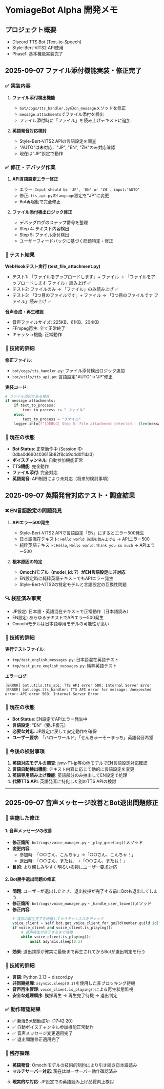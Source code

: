 # YomiageBot Alpha 開発メモ

## プロジェクト概要
- Discord TTS Bot (Text-to-Speech)
- Style-Bert-VITS2 API使用
- Phase1: 基本機能実装完了

## 2025-09-07 ファイル添付機能実装・修正完了

### ✅ 実装内容
1. **ファイル添付検出機能**
   - `bot/cogs/tts_handler.py`の`on_message`メソッドを修正
   - `message.attachments`でファイル添付を検出
   - ファイル添付時に「ファイル」を読み上げテキストに追加

2. **英語発音対応検討**
   - Style-Bert-VITS2 APIの言語設定を調査
   - "AUTO"は未対応、"JP", "EN", "ZH"のみ対応確認
   - 現在は"JP"設定で動作

### ✅ 修正・デバッグ作業
1. **API言語設定エラー修正**
   - エラー: `Input should be 'JP', 'EN' or 'ZH', input:"AUTO"`
   - 修正: `tts_api.py`の`language`設定を"JP"に変更
   - Bot再起動で完全修正

2. **ファイル添付検出ロジック修正**
   - デバッグログのステップ番号を整理
   - Step 4: テキスト内容検出
   - Step 5: ファイル添付検出
   - ユーザーフィードバックに基づく問題特定・修正

### 🧪 テスト結果
**WebHookテスト実行 (test_file_attachment.py)**
- テスト1: 「ファイルをアップロードします」+ ファイル → 「ファイルをアップロードします ファイル」読み上げ ✅
- テスト2: ファイルのみ → 「ファイル」のみ読み上げ ✅  
- テスト3: 「3つ目のファイルです」+ ファイル → 「3つ目のファイルです ファイル」読み上げ ✅

**音声合成・再生確認**
- 音声ファイルサイズ: 225KB、61KB、204KB
- FFmpeg再生: 全て正常終了
- キャッシュ機能: 正常動作

### 📝 技術的詳細
**修正ファイル**:
- `bot/cogs/tts_handler.py`: ファイル添付検出ロジック追加
- `bot/utils/tts_api.py`: 言語設定"AUTO"→"JP"修正

**実装コード**:
```python
# ファイル添付がある場合
if message.attachments:
    if text_to_process:
        text_to_process += " ファイル"
    else:
        text_to_process = "ファイル"
    logger.info(f"[DEBUG] Step 5: File attachment detected - {len(message.attachments)} files")
```

### 🚀 現在の状態
- **Bot Status**: 正常動作中 (Session ID: 0dba0d690403615b82f8cb9c4d0f1da3)
- **ボイスチャンネル**: 自動参加機能正常
- **TTS機能**: 完全動作
- **ファイル添付**: 完全対応
- **英語発音**: API制限により未対応（将来的検討事項）

## 2025-09-07 英語発音対応テスト・調査結果

### ❌ EN言語設定の問題発見
1. **APIエラー500発生**
   - Style-Bert-VITS2 APIで言語設定「EN」にするとエラー500発生
   - 日本語混在テキスト: `Hello world 英語を読み上げる` → APIエラー500
   - 純粋英語テキスト: `Hello`, `Hello world`, `Thank you so much` → APIエラー500

2. **根本原因の特定**
   - **Omochiモデル（model_id: 7）がEN言語設定に非対応**
   - EN設定時に純粋英語テキストでもAPIエラー発生
   - Style-Bert-VITS2の特定モデルと言語設定の互換性問題

### 🔍 検証済み事実
- JP設定: 日本語・英語混在テキストで正常動作（日本語読み）
- EN設定: あらゆるテキストでAPIエラー500発生
- Omochiモデルは日本語専用モデルの可能性が高い

### 📝 技術的詳細
**実行テストファイル**:
- `tmp/test_english_messages.py`: 日本語混在英語テスト
- `tmp/test_pure_english_messages.py`: 純粋英語テスト

**エラーログ**:
```
[ERROR] bot.utils.tts_api: TTS API error 500: Internal Server Error
[ERROR] bot.cogs.tts_handler: TTS API error for message: Unexpected error: API error 500: Internal Server Error
```

### 🚀 現在の状態
- **Bot Status**: EN設定でAPIエラー発生中
- **言語設定**: "EN"（要JP復元）
- **必要な対応**: JP設定に戻して安定動作を確保
- **ユーザー要求**: 「ハローワールド」「せんきゅーそーまっち」英語発音希望

### 🔮 今後の検討事項
1. **英語対応モデルの調査**: jvnv-F1-jp等の他モデルでEN言語設定対応確認
2. **言語自動検出機能**: テキスト内容に応じて動的に言語設定を変更
3. **英語専用読み上げ機能**: 英語部分のみ抽出してEN設定で処理
4. **代替TTS API**: 英語発音に特化した別のTTS APIの検討

---

## 2025-09-07 音声メッセージ改善とBot退出問題修正

### 🎯 実施した修正

#### 1. 音声メッセージの改善
- **修正箇所**: `bot/cogs/voice_manager.py` - `_play_greeting()`メソッド
- **変更内容**:
  - 参加時: 「○○さん、こんちゃ」→「○○さん、こんちゃ！」
  - 退出時: 「○○さん、またね」→「○○さん、またね！」
- **目的**: より親しみやすく明るい挨拶にユーザー要求対応

#### 2. Bot勝手退出問題の修正
- **問題**: ユーザーが退出したとき、退出挨拶が完了する前にBotも退出してしまう
- **修正箇所**: `bot/cogs/voice_manager.py` - `_handle_user_leave()`メソッド
- **修正内容**:
  ```python
  # 挨拶の再生完了を待機してからチャンネルをチェック
  voice_client = self.bot.get_voice_client_for_guild(member.guild.id)
  if voice_client and voice_client.is_playing():
      # 音声再生が完了するまで待機
      while voice_client.is_playing():
          await asyncio.sleep(0.1)
  ```
- **効果**: 退出挨拶が確実に最後まで再生されてからBotが退出判定を行う

### 🔧 技術的詳細
- **言語**: Python 3.13 + discord.py
- **非同期処理**: `asyncio.sleep(0.1)`を使用した非ブロッキング待機
- **音声再生管理**: `voice_client.is_playing()`による再生状態監視
- **安全な処理順序**: 挨拶再生 → 再生完了待機 → 退出判定

### ✅ 動作確認結果
- ✅ 新版Bot起動成功（17:42:20）
- ✅ 自動ボイスチャンネル参加機能正常動作
- ✅ 音声メッセージ変更適用完了
- ✅ 退出問題修正適用完了

### 📝 残存課題
- **英語発音**: Omochiモデルの技術的制約により引き続き日本語読み
- **マルチサーバー対応**: 現在は単一サーバー動作確認済み
5. **現実的な対応**: JP設定での英語読み上げ品質向上検討